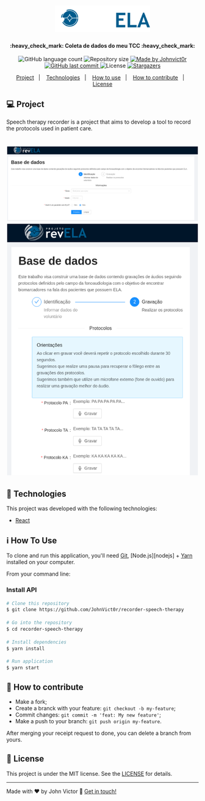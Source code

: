 <h1 align="center">
    <img alt="RevELA" title="#RevELA" src=".github/logo-revela.png" width="250px" />
</h1>

<h4 align="center"> 
	:heavy_check_mark: Coleta de dados do meu TCC :heavy_check_mark:
</h4>
<p align="center">
  <img alt="GitHub language count" src="https://img.shields.io/github/languages/count/JohnVict0r/recorder-speech-therapy?color=%2304D361">

  <img alt="Repository size" src="https://img.shields.io/github/repo-size/JohnVict0r/recorder-speech-therapy">
	
  <a href="https://www.linkedin.com/in/johnv-alves/">
    <img alt="Made by Johnvict0r" src="https://img.shields.io/badge/made%20by-JohnVict0r-%2304D361">
  </a>

  <a href="https://github.com/JohnVict0r/recorder-speech-therapy/commits/master">
    <img alt="GitHub last commit" src="https://img.shields.io/github/last-commit/JohnVict0r/recorder-speech-therapy">
  </a>

  <img alt="License" src="https://img.shields.io/badge/license-MIT-brightgreen">
   <a href="https://github.com/JohnVict0r/recorder-speech-therapy/stargazers">
    <img alt="Stargazers" src="https://img.shields.io/github/stars/JohnVict0r/recorder-speech-therapy?style=social">
  </a>
</p>
<p align="center">
  <a href="#-project">Project</a>&nbsp;&nbsp;&nbsp;|&nbsp;&nbsp;&nbsp;
  <a href="#rocket-Technologies">Technologies</a>&nbsp;&nbsp;&nbsp;|&nbsp;&nbsp;&nbsp;
  <a href="#-how-to-use">How to use</a>&nbsp;&nbsp;&nbsp;|&nbsp;&nbsp;&nbsp;
  <a href="#-how-to-contribute">How to contribute</a>&nbsp;&nbsp;&nbsp;|&nbsp;&nbsp;&nbsp;
  <a href="#memo-license">License</a>
</p>

## 💻 Project

Speech therapy recorder is a project that aims to develop a tool to record the protocols used in patient care.

<h1 align="center">
    <img alt="first-step-Page" title="first-step-Page" src=".github/preview-app.png" width="500px" />
    <img alt="second-step-Page" title="second-step-Page" src=".github/recorder.png" width="500px" />
</h1>


## :rocket: Technologies

This project was developed with the following technologies:

- [React](https://reactjs.org)


## :information_source: How To Use

To clone and run this application, you'll need [Git](https://git-scm.com), [Node.js][nodejs] + [Yarn][yarn] installed on your computer.

From your command line:

### Install API
```bash
# Clone this repository
$ git clone https://github.com/JohnVict0r/recorder-speech-therapy

# Go into the repository
$ cd recorder-speech-therapy

# Install dependencies
$ yarn install

# Run application
$ yarn start
```

## 🤔 How to contribute

- Make a fork;
- Create a branck with your feature: `git checkout -b my-feature`;
- Commit changes: `git commit -m 'feat: My new feature'`;
- Make a push to your branch: `git push origin my-feature`.

After merging your receipt request to done, you can delete a branch from yours.

## :memo: License

This project is under the MIT license. See the [LICENSE](LICENSE.md) for details.

---

Made with ♥ by John Victor :wave: [Get in touch!](https://www.linkedin.com/in/johnv-alves/)

[yarn]: https://yarnpkg.com/
[vc]: https://code.visualstudio.com/
[vceditconfig]: https://marketplace.visualstudio.com/items?itemName=EditorConfig.EditorConfig
[vceslint]: https://marketplace.visualstudio.com/items?itemName=dbaeumer.vscode-eslint
[prettier]: https://marketplace.visualstudio.com/items?itemName=esbenp.prettier-vscode
